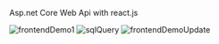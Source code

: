 Asp.net Core Web Api with react.js

![frontendDemo1](https://user-images.githubusercontent.com/9402604/141451242-db882a26-345c-418d-a05c-b2347ceb5be0.PNG)
![sqlQuery](https://user-images.githubusercontent.com/9402604/141451240-716f7747-2496-4037-80bf-4e52139765a9.PNG)
![frontendDemoUpdate](https://user-images.githubusercontent.com/9402604/141451238-7ba1a06c-07b6-422a-add1-fc0b5ca50093.PNG)

